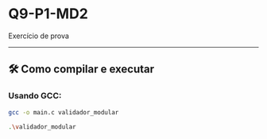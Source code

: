 # Q9-P1-MD2
Exercício de prova


---

## 🛠️ Como compilar e executar

### Usando GCC:

```bash
gcc -o main.c validador_modular
````

```bash 
.\validador_modular